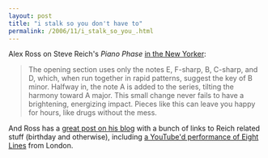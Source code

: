 ```yaml
---
layout: post
title: "i stalk so you don't have to"
permalink: /2006/11/i_stalk_so_you_.html
---
```


Alex Ross on Steve Reich's _Piano Phase_ [in the New Yorker](http://www.newyorker.com/critics/music/articles/061113crmu_music):

> The opening section uses only the notes E, F-sharp, B, C-sharp, and D, which, when run together in rapid patterns, suggest the key of B minor. Halfway in, the note A is added to the series, tilting the harmony toward A major. This small change never fails to have a brightening, energizing impact. Pieces like this can leave you happy for hours, like drugs without the mess.

And Ross has a [great post on his blog](http://www.therestisnoise.com/2006/11/more_on_reich.html) with a bunch of links to Reich related stuff (birthday and otherwise), including [a YouTube'd performance of Eight Lines](http://www.youtube.com/watch?v=CuJCp9wsaj8&eurl=) from London.